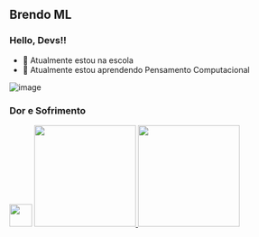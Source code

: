 ## Brendo ML
### Hello, Devs!!
- 🔭 Atualmente estou na escola
- 🌱 Atualmente estou aprendendo Pensamento Computacional 




![image](https://user-images.githubusercontent.com/103517975/164030496-14692da2-f32a-4e08-b6a4-5eb81a1d3615.png)

  ### Dor e Sofrimento
  
<img src="https://cdn.jsdelivr.net/gh/devicons/devicon/icons/git/git-original.svg" width="40" height="40"/>

            
<a href="https://github.com/seu-usuário-aqui">
<img height="180em" src="https://github-readme-stats.vercel.app/api/top-langs/?username=brendoceja1A&layout=compact&langs_count=7&theme=dracula"/>
<img height="180em" src="https://github-readme-stats.vercel.app/api?username=brendoceja1A&show_icons=true&theme=dracula&include_all_commits=true&count_private=true"/>
</div>
